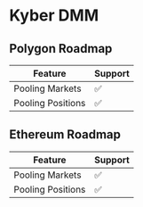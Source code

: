 # Kyber DMM

## Polygon Roadmap <a href="#ethereum-roadmap" id="ethereum-roadmap"></a>

| Feature           | Support |
| ----------------- | ------- |
| Pooling Markets   | ✅       |
| Pooling Positions | ✅       |

## Ethereum Roadmap <a href="#ethereum-roadmap" id="ethereum-roadmap"></a>

| Feature           | Support |
| ----------------- | ------- |
| Pooling Markets   | ✅       |
| Pooling Positions | ✅       |

## &#x20;<a href="#ethereum-roadmap" id="ethereum-roadmap"></a>
